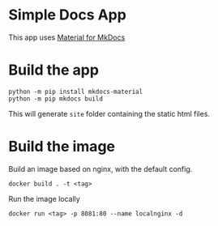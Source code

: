 # Simple Docs App

This app uses [Material for MkDocs](https://squidfunk.github.io/mkdocs-material)

# Build the app

```shell
python -m pip install mkdocs-material
python -m pip mkdocs build
```

This will generate `site` folder containing the static html files.

# Build the image

Build an image based on nginx, with the default config.

```shell
docker build . -t <tag>
```

Run the image locally

```shell
docker run <tag> -p 8081:80 --name localnginx -d
```
